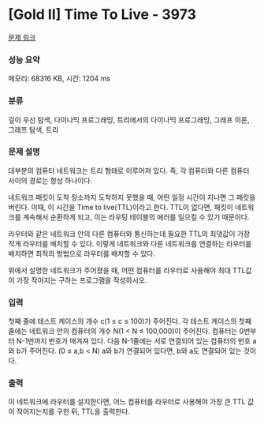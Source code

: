 # [Gold II] Time To Live - 3973 

[문제 링크](https://www.acmicpc.net/problem/3973) 

### 성능 요약

메모리: 68316 KB, 시간: 1204 ms

### 분류

깊이 우선 탐색, 다이나믹 프로그래밍, 트리에서의 다이나믹 프로그래밍, 그래프 이론, 그래프 탐색, 트리

### 문제 설명

<p>
	대부분의 컴퓨터 네트워크는 트리 형태로 이루어져 있다. 즉, 각 컴퓨터와 다른 컴퓨터 사이의 경로는 항상 하나이다.</p>

<p>
	네트워크 패킷이 도착 장소까지 도착하지 못했을 때, 어떤 일정 시간이 지나면 그 패킷을 버린다. 이때, 이 시간을 Time to live(TTL)이라고 한다. TTL이 없다면, 패킷이 네트워크를 계속해서 순환하게 되고, 이는 라우팅 테이블의 에러를 일으킬 수 있기 때문이다.</p>

<p>
	라우터와 같은 네트워크 안의 다른 컴퓨터와 통신하는데 필요한 TTL의 최댓값이 가장 작게 라우터를 배치할 수 있다. 이렇게 네트워크와 다른 네트워크를 연결하는 라우터를 배치하면 최적의 방법으로 라우터를 배치할 수 있다.</p>

<p>
	위에서 설명한 네트워크가 주어졌을 때, 어떤 컴퓨터를 라우터로 사용해야 최대 TTL값이 가장 작아지는 구하는 프로그램을 작성하시오.</p>

### 입력 

 <p>
	첫째 줄에 테스트 케이스의 개수 c(1 ≤ c ≤ 100)가 주어진다. 각 테스트 케이스의 첫째 줄에는 네트워크 안의 컴퓨터의 개수 N(1 < N ≤ 100,000)이 주어진다. 컴퓨터는 0번부터 N-1번까지 번호가 매겨져 있다. 다음 N-1줄에는 서로 연결되어 있는 컴퓨터의 번호 a와 b가 주어진다. (0 ≤ a,b < N) a와 b가 연결되어 있다면, b와 a도 연결되어 있는 것이다.</p>

### 출력 

 <p>
	이 네트워크에 라우터를 설치한다면, 어느 컴퓨터를 라우터로 사용해야 가장 큰 TTL 값이 작아지는지를 구한 뒤, TTL을 출력한다.</p>

